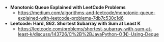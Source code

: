 
* **Monotonic Queue Explained with LeetCode Problems**
    * https://medium.com/algorithms-and-leetcode/monotonic-queue-explained-with-leetcode-problems-7db7c530c1d6
* **Leetcode: Hard, 862. Shortest Subarray with Sum at Least K**
    * https://leetcode.com/problems/shortest-subarray-with-sum-at-least-k/discuss/143726/C%2B%2BJavaPython-O(N)-Using-Deque
